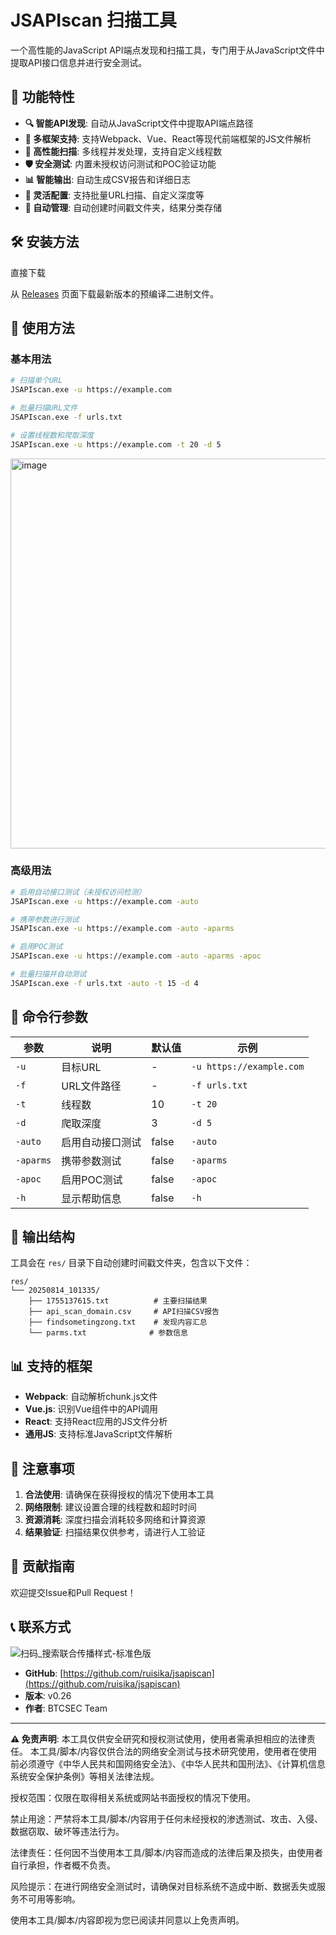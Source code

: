 # JSAPIscan 扫描工具

一个高性能的JavaScript API端点发现和扫描工具，专门用于从JavaScript文件中提取API接口信息并进行安全测试。

## 🚀 功能特性

- **🔍 智能API发现**: 自动从JavaScript文件中提取API端点路径
- **📱 多框架支持**: 支持Webpack、Vue、React等现代前端框架的JS文件解析
- **🚀 高性能扫描**: 多线程并发处理，支持自定义线程数
- **🛡️ 安全测试**: 内置未授权访问测试和POC验证功能
- **📊 智能输出**: 自动生成CSV报告和详细日志
- **🔧 灵活配置**: 支持批量URL扫描、自定义深度等
- **📁 自动管理**: 自动创建时间戳文件夹，结果分类存储

## 🛠️ 安装方法

 直接下载

从 [Releases](https://github.com/ruisika/jsapiscan/releases) 页面下载最新版本的预编译二进制文件。

## 📖 使用方法

### 基本用法

```bash
# 扫描单个URL
JSAPIscan.exe -u https://example.com

# 批量扫描URL文件
JSAPIscan.exe -f urls.txt

# 设置线程数和爬取深度
JSAPIscan.exe -u https://example.com -t 20 -d 5

```
<img width="1168" height="624" alt="image" src="https://github.com/user-attachments/assets/cd4dea00-8e39-4388-b8c7-27a8a66cd86d" />

### 高级用法

```bash
# 启用自动接口测试（未授权访问检测）
JSAPIscan.exe -u https://example.com -auto

# 携带参数进行测试
JSAPIscan.exe -u https://example.com -auto -aparms

# 启用POC测试
JSAPIscan.exe -u https://example.com -auto -aparms -apoc

# 批量扫描并自动测试
JSAPIscan.exe -f urls.txt -auto -t 15 -d 4
```

## 🔧 命令行参数

| 参数 | 说明 | 默认值 | 示例 |
|------|------|--------|------|
| `-u` | 目标URL | - | `-u https://example.com` |
| `-f` | URL文件路径 | - | `-f urls.txt` |
| `-t` | 线程数 | 10 | `-t 20` |
| `-d` | 爬取深度 | 3 | `-d 5` |
| `-auto` | 启用自动接口测试 | false | `-auto` |
| `-aparms` | 携带参数测试 | false | `-aparms` |
| `-apoc` | 启用POC测试 | false | `-apoc` |
| `-h` | 显示帮助信息 | false | `-h` |

## 📁 输出结构

工具会在 `res/` 目录下自动创建时间戳文件夹，包含以下文件：

```
res/
└── 20250814_101335/
    ├── 1755137615.txt          # 主要扫描结果
    ├── api_scan_domain.csv     # API扫描CSV报告
    ├── findsometingzong.txt    # 发现内容汇总
    └── parms.txt              # 参数信息
```

## 📊 支持的框架

- **Webpack**: 自动解析chunk.js文件
- **Vue.js**: 识别Vue组件中的API调用
- **React**: 支持React应用的JS文件分析
- **通用JS**: 支持标准JavaScript文件解析

## 🚨 注意事项

1. **合法使用**: 请确保在获得授权的情况下使用本工具
2. **网络限制**: 建议设置合理的线程数和超时时间
3. **资源消耗**: 深度扫描会消耗较多网络和计算资源
4. **结果验证**: 扫描结果仅供参考，请进行人工验证

## 🤝 贡献指南

欢迎提交Issue和Pull Request！



## 📞 联系方式
![扫码_搜索联合传播样式-标准色版](https://github.com/user-attachments/assets/dc53e67f-3a17-4ef9-b8f6-48441dabbd7c)
- **GitHub**: [https://github.com/ruisika/jsapiscan](https://github.com/ruisika/jsapiscan)
- **版本**: v0.26
- **作者**: BTCSEC Team

---

**⚠️ 免责声明**: 本工具仅供安全研究和授权测试使用，使用者需承担相应的法律责任。
本工具/脚本/内容仅供合法的网络安全测试与技术研究使用，使用者在使用前必须遵守《中华人民共和国网络安全法》、《中华人民共和国刑法》、《计算机信息系统安全保护条例》等相关法律法规。

授权范围：仅限在取得相关系统或网站书面授权的情况下使用。

禁止用途：严禁将本工具/脚本/内容用于任何未经授权的渗透测试、攻击、入侵、数据窃取、破坏等违法行为。

法律责任：任何因不当使用本工具/脚本/内容而造成的法律后果及损失，由使用者自行承担，作者概不负责。

风险提示：在进行网络安全测试时，请确保对目标系统不造成中断、数据丢失或服务不可用等影响。

使用本工具/脚本/内容即视为您已阅读并同意以上免责声明。
